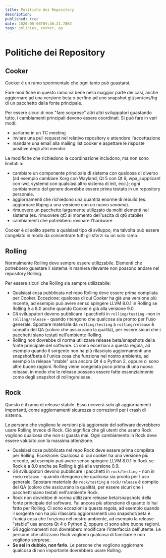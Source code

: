 ```yaml
---
title: Politiche dei Repository
description: 
published: true
date: 2020-05-06T09:36:21.786Z
tags: policies, cooker, qa
---
```


# Politiche dei Repository

## Cooker
Cooker è un ramo sperimentale che ogni tanto può guastarsi.

Fare modifiche in questo ramo va bene nella maggior parte dei casi, anche aggiornare ad una versione beta o perfino ad uno snapshot git/svn/cvs/hg di un pacchetto dalla fonte principale.

Per essere sicuri di non "fare sorprese" altri altri sviluppatori guastando tutto, i cambiamenti principali devono essere coordinati. Si può fare in vari modi:
- parlarne in un TC meeting
- inviare una pull request nel relativo repository e attendere l'accettazione
- mandare una email alla mailing list cooker e aspettare le risposte positive degli altri membri

Le modifiche che richiedono la coordinazione includono, ma non sono limitati a:
- cambiare un componente principale di sistema con qualcosa di diverso (ad esempio cambiare Xorg con Wayland, Qt 5 con Qt 6, wpa_supplicant con iwd, systemd con qualsiasi altro sistema di init, ecc.); ogni cambiamento del genere dovrebbe essere prima testato in un repository personale.
- aggiornamenti che richiedono una quantità enorme di rebuild (es. aggiornare libpng a una versione con un nuovo *soname*).
- rimuovere un pacchetto largamente utilizzato da molti elementi nel sistema (es. rimuovere qt5 al momento dell'uscita di qt6 stabile)
- cambiamenti che potrebbero rovinare l'hardware

Cooker è di solito aperto a qualsiasi tipo di sviluppo, ma talvolta può essere congelato in modo da concentrare tutti gli sforzi su un solo ramo.

## Rolling
Normalmente Rolling deve sempre essere utilizzabile. Elementi che potrebbero guastare il sistema in maniera rilevante non possono andare nel repository Rolling.

Per essere sicuri che Rolling sia sempre utilizzabile:
- Qualsiasi cosa pubblicata nel repo Rolling deve essere prima compilata per Cooker.
Eccezione: qualcosa di cui Cooker ha già una versione più recente, ad esempio può avere senso spingere LLVM 8.0.1 in Rolling se Rolling è a 8.0 anche quando Cooker è già alla versione 9.0.
- Gli sviluppatori devono pubblicare i pacchetti in `rolling/testing` -non in `rolling/release` - quando ritengono che qualcosa sia pronto per l'uso generale. Spostare materiale da `rolling/testing` a `rolling/release` è compito del QA (coloro che assicurano la qualità), per essere sicuri che i pacchetti siano testati nell'ambiente Rolling.
- Rolling non dovrebbe di norma utilizzare release beta/snapshots della fonte principale del software. Ci sono eccezioni a questa regola, ad esempio quando il sorgente non ha più rilasciato aggiornamenti uno snapshot/beta è l'unica cosa che funziona nel nostro ambiente, ad esempio la release "stable" usa ancora Qt 4 o Python 2, oppure ci sono altre buone ragioni.
Rolling viene congelata poco prima di una nuova release, in modo che le release possano essere fatte essenzialmente come degli snapshot di rolling/release.

## Rock
Questo è il ramo di release stabile. Esso riceverà solo gli aggiornamenti importanti, come aggiornamenti sicurezza o correzionii per i crash di sistema.

Le persone che vogliono le versioni più aggiornate del software dovrebbero usare Rolling invece di Rock.
Ciò significa che gli utenti che usano Rock vogliono qualcosa che non si guasta mai. Ogni cambiamento in Rock deve essere valutato con la massima attenzione.
- Qualsiasi cosa pubblicata nel repo Rock deve essere prima compilata per Rolling.
Eccezione: Qualcosa di cui cooker ha una versione più recente, ad esempio può avere senso spingere LLVM 8.0.1 in Rock se Rock è a 8.0 anche se Rolling è già alla versione 0.9.
- Gli sviluppatori devono pubblicare i pacchetti in `rock/testing` - non in `rock/release` - quando ritengono che qualcosa sia pronto per l'uso generale. Spostare materiale da `rock/testing` a `rock/release` è compito del QA (coloro che assicurano la qualità), per essere sicuri che i pacchetti siano testati nell'ambiente Rock.
- Rock non dovrebbe di norma utilizzare release beta/snapshots della fonte principale del software. Fai ancora più attenzione di quanto lo hai fatto per Rolling. Ci sono eccezioni a questa regola, ad esempio quando il sorgente non ha più rilasciato aggiornamenti uno snapshot/beta è l'unica cosa che funziona nel nostro ambiente, ad esempio la release "stable" usa ancora Qt 4 o Python 2, oppure ci sono altre buone ragioni.
- Gli aggiornamenti non dovrebbero modificare l'interfaccia dell'utente. Le persone che utilizzano Rock vogliono qualcosa di familiare e non vogliono sorprese.
- **Se sei in dubbio, non farlo**. Le persone che vogliono aggiornare qualcosa di non importante dovrebbero usare Rolling.




